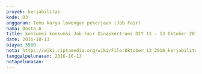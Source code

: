 ```yaml
---
proyek: kerjabilitas
kode: D3
anggaran: Temu karya lowongan pekerjaan (Job Fair)
nama: Desta A
title: konsumsi konsumsi Job Fair Dinaskertrans DIY 11 - 13 Oktober 2016
date: 2016-10-13
biaya: 3500
nota: https://wiki.ciptamedia.org/wiki/File:Oktober_13_2016_kerjabilitas_D3_snack_jobfair_wanitatama_desta390.jpg
tanggalpelunasan: 2016-10-13
notapelunasan:
---
```

